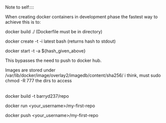 Note to self::::

When creating docker containers in development phase the fastest way to achieve this is to:

docker build ./ (Dockerfile must be in directory)

docker create -t -i latest bash (returns hash to stdout)

docker start -t -a ${hash_given_above}

This bypasses the need to push to docker hub. 

Images are stored under /var/lib/docker/image/overlay2/imagedb/content/sha256/ i think, must sudo chmod -R 777 the dirs to access


######

docker build -t barryd237/repo

docker run <your_username>/my-first-repo

docker push <your_username>/my-first-repo
